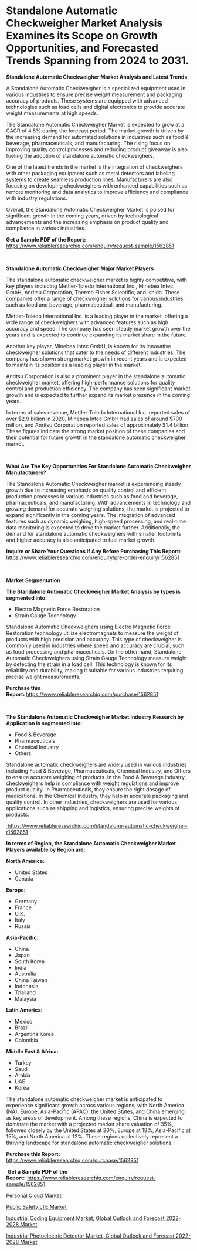 <p><h1>Standalone Automatic Checkweigher Market Analysis Examines its Scope on Growth Opportunities, and Forecasted Trends Spanning from 2024 to 2031.</h1></p><p><strong>Standalone Automatic Checkweigher Market Analysis and Latest Trends</strong></p>
<p><p>A Standalone Automatic Checkweigher is a specialized equipment used in various industries to ensure precise weight measurement and packaging accuracy of products. These systems are equipped with advanced technologies such as load cells and digital electronics to provide accurate weight measurements at high speeds.</p><p>The Standalone Automatic Checkweigher Market is expected to grow at a CAGR of 4.8% during the forecast period. The market growth is driven by the increasing demand for automated solutions in industries such as food & beverage, pharmaceuticals, and manufacturing. The rising focus on improving quality control processes and reducing product giveaway is also fueling the adoption of standalone automatic checkweighers.</p><p>One of the latest trends in the market is the integration of checkweighers with other packaging equipment such as metal detectors and labeling systems to create seamless production lines. Manufacturers are also focusing on developing checkweighers with enhanced capabilities such as remote monitoring and data analytics to improve efficiency and compliance with industry regulations.</p><p>Overall, the Standalone Automatic Checkweigher Market is poised for significant growth in the coming years, driven by technological advancements and the increasing emphasis on product quality and compliance in various industries.</p></p>
<p><strong>Get a Sample PDF of the Report:&nbsp;</strong> <a href="https://www.reliableresearchiq.com/enquiry/request-sample/1562851">https://www.reliableresearchiq.com/enquiry/request-sample/1562851</a></p>
<p>&nbsp;</p>
<p><strong>Standalone Automatic Checkweigher Major Market Players</strong></p>
<p><p>The standalone automatic checkweigher market is highly competitive, with key players including Mettler-Toledo International Inc., Minebea Intec GmbH, Anritsu Corporation, Thermo Fisher Scientific, and Ishida. These companies offer a range of checkweigher solutions for various industries such as food and beverage, pharmaceutical, and manufacturing.</p><p>Mettler-Toledo International Inc. is a leading player in the market, offering a wide range of checkweighers with advanced features such as high accuracy and speed. The company has seen steady market growth over the years and is expected to continue expanding its market share in the future.</p><p>Another key player, Minebea Intec GmbH, is known for its innovative checkweigher solutions that cater to the needs of different industries. The company has shown strong market growth in recent years and is expected to maintain its position as a leading player in the market.</p><p>Anritsu Corporation is also a prominent player in the standalone automatic checkweigher market, offering high-performance solutions for quality control and production efficiency. The company has seen significant market growth and is expected to further expand its market presence in the coming years.</p><p>In terms of sales revenue, Mettler-Toledo International Inc. reported sales of over $2.9 billion in 2020, Minebea Intec GmbH had sales of around $700 million, and Anritsu Corporation reported sales of approximately $1.4 billion. These figures indicate the strong market position of these companies and their potential for future growth in the standalone automatic checkweigher market.</p></p>
<p>&nbsp;</p>
<p><strong>What Are The Key Opportunities For Standalone Automatic Checkweigher Manufacturers?</strong></p>
<p><p>The Standalone Automatic Checkweigher market is experiencing steady growth due to increasing emphasis on quality control and efficient production processes in various industries such as food and beverage, pharmaceuticals, and manufacturing. With advancements in technology and growing demand for accurate weighing solutions, the market is projected to expand significantly in the coming years. The integration of advanced features such as dynamic weighing, high-speed processing, and real-time data monitoring is expected to drive the market further. Additionally, the demand for standalone automatic checkweighers with smaller footprints and higher accuracy is also anticipated to fuel market growth.</p></p>
<p><strong>Inquire or Share Your Questions If Any Before Purchasing This Report:</strong> <a href="https://www.reliableresearchiq.com/enquiry/pre-order-enquiry/1562851">https://www.reliableresearchiq.com/enquiry/pre-order-enquiry/1562851</a></p>
<p>&nbsp;</p>
<p><strong>Market Segmentation</strong></p>
<p><strong>The Standalone Automatic Checkweigher Market Analysis by types is segmented into:</strong></p>
<p><ul><li>Electro Magnetic Force Restoration</li><li>Strain Gauge Technology</li></ul></p>
<p><p>Standalone Automatic Checkweighers using Electro Magnetic Force Restoration technology utilize electromagnets to measure the weight of products with high precision and accuracy. This type of checkweigher is commonly used in industries where speed and accuracy are crucial, such as food processing and pharmaceuticals. On the other hand, Standalone Automatic Checkweighers using Strain Gauge Technology measure weight by detecting the strain in a load cell. This technology is known for its reliability and durability, making it suitable for various industries requiring precise weight measurements.</p></p>
<p><strong>Purchase this Report:&nbsp;</strong><a href="https://www.reliableresearchiq.com/purchase/1562851">https://www.reliableresearchiq.com/purchase/1562851</a></p>
<p>&nbsp;</p>
<p><strong>The Standalone Automatic Checkweigher Market Industry Research by Application is segmented into:</strong></p>
<p><ul><li>Food & Beverage</li><li>Pharmaceuticals</li><li>Chemical Industry</li><li>Others</li></ul></p>
<p><p>Standalone automatic checkweighers are widely used in various industries including Food & Beverage, Pharmaceuticals, Chemical Industry, and Others to ensure accurate weighing of products. In the Food & Beverage industry, checkweighers help in compliance with weight regulations and improve product quality. In Pharmaceuticals, they ensure the right dosage of medications. In the Chemical Industry, they help in accurate packaging and quality control. In other industries, checkweighers are used for various applications such as shipping and logistics, ensuring precise weights of products.</p></p>
<p><a href="https://www.reliableresearchiq.com/standalone-automatic-checkweigher-r1562851">&nbsp;https://www.reliableresearchiq.com/standalone-automatic-checkweigher-r1562851</a></p>
<p><strong>In terms of Region, the Standalone Automatic Checkweigher Market Players available by Region are:</strong></p>
<p>
    <p> <strong> North America: </strong>
        <ul>
            <li>United States</li>
            <li>Canada</li>
        </ul>
        </p> 
    <p> <strong> Europe: </strong>
        <ul>
            <li>Germany</li>
            <li>France</li>
            <li>U.K.</li>
            <li>Italy</li>
            <li>Russia</li>
        </ul>
        </p> 
    <p> <strong> Asia-Pacific: </strong>
        <ul>
            <li>China</li>
            <li>Japan</li>
            <li>South Korea</li>
            <li>India</li>
            <li>Australia</li>
            <li>China Taiwan</li>
            <li>Indonesia</li>
            <li>Thailand</li>
            <li>Malaysia</li>
        </ul>
        </p> 
    <p> <strong> Latin America: </strong>
        <ul>
            <li>Mexico</li>
            <li>Brazil</li>
            <li>Argentina Korea</li>
            <li>Colombia</li>
        </ul>
        </p> 
    <p> <strong> Middle East & Africa: </strong>
        <ul>
            <li>Turkey</li>
            <li>Saudi</li>
            <li>Arabia</li>
            <li>UAE</li>
            <li>Korea</li>
        </ul>
    </p>
    </p>
<p><p>The standalone automatic checkweigher market is anticipated to experience significant growth across various regions, with North America (NA), Europe, Asia-Pacific (APAC), the United States, and China emerging as key areas of development. Among these regions, China is expected to dominate the market with a projected market share valuation of 35%, followed closely by the United States at 20%, Europe at 18%, Asia-Pacific at 15%, and North America at 12%. These regions collectively represent a thriving landscape for standalone automatic checkweigher solutions.</p></p>
<p><strong>Purchase this Report: </strong><a href="https://www.reliableresearchiq.com/purchase/1562851">https://www.reliableresearchiq.com/purchase/1562851</a></p>
<p>&nbsp;<strong>Get a Sample PDF of the Report:&nbsp;&nbsp;</strong><a href="https://www.reliableresearchiq.com/enquiry/request-sample/1562851">https://www.reliableresearchiq.com/enquiry/request-sample/1562851</a></p>
<p><strong></strong></p>
<p><p><a href="https://github.com/gracielawharris42024/Market-Research-Report-List-1/blob/main/personal-cloud-market.md">Personal Cloud Market</a></p><p><a href="https://github.com/christianlarkinus/Market-Research-Report-List-1/blob/main/public-safety-lte-market.md">Public Safety LTE Market</a></p><p><a href="https://medium.com/@brisistensen57567/industrial-coding-equipment-market-global-outlook-and-forecast-2022-2028-market-forecasts-market-067747260be7">Industrial Coding Equipment Market, Global Outlook and Forecast 2022-2028 Market</a></p><p><a href="https://medium.com/@jakobeblake51/industrial-photoelectric-detector-market-global-outlook-and-forecast-2022-2028-market-trends-0da34131b859">Industrial Photoelectric Detector Market, Global Outlook and Forecast 2022-2028 Market</a></p></p>